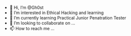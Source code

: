 - 👋 Hi, I’m @Gh0st
- 👀 I’m interested in Ethical Hacking and learning 
- 🌱 I’m currently learning Practical Junior Penatration Tester 
- 💞️ I’m looking to collaborate on ...
- 📫 How to reach me ...

<!---
Riddler13b/Riddler13b is a ✨ special ✨ repository because its `README.md` (this file) appears on your GitHub profile.
You can click the Preview link to take a look at your changes.
--->
